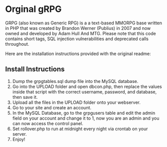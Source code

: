 # Orginal gRPG

GRPG (also known as Generic RPG) is a a text-based MMORPG base written in PHP that was created by Brandon Werner (Publius) in 2007 and now owned and developed by Adam Hull And MTG. Please note that this code contains short tags, SQL injection vulnerabilities and deprecated calls throughout.

Here are the installation instructions provided with the original readme:

## Install Instructions
1. Dump the grpgtables.sql dump file into the MySQL database.
2. Go into the UPLOAD folder and open dbcon.php, then replace the values inside that script with the correct username, password, and database, then save it.
3. Upload all the files in the UPLOAD folder onto your webserver.
4. Go to your site and create an account.
5. In the MySQL Database, go to the grpgusers table and edit the admin field on your account and change it to 1, now you are an admin and you can now access the control panel.
6. Set rollover.php to run at midnight every night via crontab on your server.
7. Enjoy!
